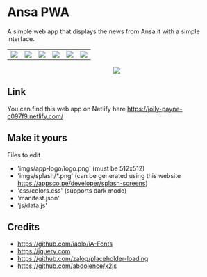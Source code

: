 # Ansa PWA

A simple web app that displays the news from Ansa.it with a simple interface.

<table>
<td>
  <img src="https://imgur.com/1lzFNHD.png">
</td>
<td>
  <img src="https://imgur.com/s6MRoZE.png">
</td>
<td>
  <img src="https://imgur.com/nfFc11u.png">
</td>
<td>
  <img src="https://imgur.com/uWpaLRZ.png">
</td>
<td>
  <img src="https://imgur.com/1UGdfJ5.png">
</td>
<td>
  <img src="https://imgur.com/pZtOtNF.png">
</td>
</table>

<p align="center">
  <img src="https://media.giphy.com/media/H4bg4SvgDYkmm0D0ZA/giphy.gif">
</p>

## Link
You can find this web app on Netlify here
https://jolly-payne-c097f9.netlify.com/

## Make it yours
Files to edit
  - 'imgs/app-logo/logo.png' (must be 512x512)
  - 'imgs/splash/*.png' (can be generated using this website https://appsco.pe/developer/splash-screens)
  - 'css/colors.css' (supports dark mode)
  - 'manifest.json'
  - 'js/data.js'

## Credits
 - https://github.com/iaolo/iA-Fonts
 - https://jquery.com
 - https://github.com/zalog/placeholder-loading
 - https://github.com/abdolence/x2js
